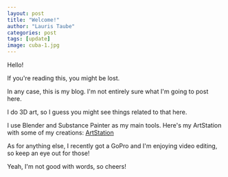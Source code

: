 ```yaml
---
layout: post
title: "Welcome!"
author: "Lauris Taube"
categories: post
tags: [update]
image: cuba-1.jpg
---
```


Hello!

If you're reading this, you might be lost.

In any case, this is my blog. I'm not entirely sure what I'm going to post here. 

I do 3D art, so I guess you might see things related to that here. 

I use Blender and Substance Painter as my main tools.
Here's my ArtStation with some of my creations: [ArtStation](https://www.artstation.com/lauris_taube)

As for anything else, I recently got a GoPro and I'm enjoying video editing, so keep an eye out for those!

Yeah, I'm not good with words, so cheers!
